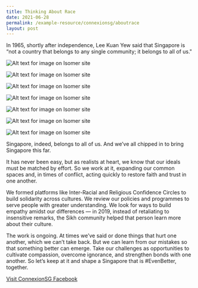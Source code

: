 ```yaml
---
title: Thinking About Race
date: 2021-06-28
permalink: /example-resource/connexionsg/aboutrace
layout: post
---
```

In 1965, shortly after independence, Lee Kuan Yew said that Singapore is “not a country that belongs to any single community; it belongs to all of us."

![Alt text for image on Isomer site](/images/race1.jpeg)

![Alt text for image on Isomer site](/images/race2.jpeg)

![Alt text for image on Isomer site](/images/race3.jpeg)

![Alt text for image on Isomer site](/images/race4.jpeg)

![Alt text for image on Isomer site](/images/race5.jpeg)

![Alt text for image on Isomer site](/images/race6.jpeg)

![Alt text for image on Isomer site](/images/race7.jpeg)

Singapore, indeed, belongs to all of us. And we’ve all chipped in to bring Singapore this far.

It has never been easy, but as realists at heart, we know that our ideals must be matched by effort. So we work at it, expanding our common spaces and, in times of conflict, acting quickly to restore faith and trust in one another.

We formed platforms like Inter-Racial and Religious Confidence Circles to build solidarity across cultures. We review our policies and programmes to serve people with greater understanding. We look for ways to build empathy amidst our differences — in 2019, instead of retaliating to insensitive remarks, the Sikh community helped that person learn more about their culture. 

The work is ongoing. At times we’ve said or done things that hurt one another, which we can’t take back. But we can learn from our mistakes so that something better can emerge. Take our challenges as opportunities to cultivate compassion, overcome ignorance, and strengthen bonds with one another. So let’s keep at it and shape a Singapore that is #EvenBetter, together.

<a href="https://www.facebook.com/ConnexionSG" target="_blank">Visit ConnexionSG Facebook</a>